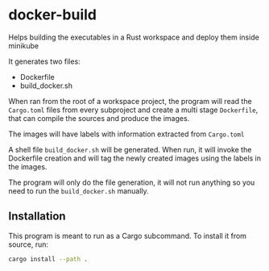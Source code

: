 # docker-build

Helps building the executables in a Rust workspace and deploy them inside minikube

It generates two files:
- Dockerfile
- build_docker.sh

When ran from the root of a workspace project, the program will read the `Cargo.toml` 
files from every subproject and create a multi stage `Dockerfile`, that can compile the 
sources and produce the images.

The images will have labels with information extracted from `Cargo.toml`

A shell file `build_docker.sh` will be generated. 
When run, it will invoke the Dockerfile creation
and will tag the newly created images using the labels in the images.

The program will only do the file generation, it will not run anything so
you need to run the `build_docker.sh` manually.

## Installation
This program is meant to run as a Cargo subcommand. To install it from source, run:
```bash
cargo install --path .
```
